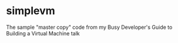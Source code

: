 # simplevm
The sample "master copy" code from my Busy Developer's Guide to Building a Virtual Machine talk
